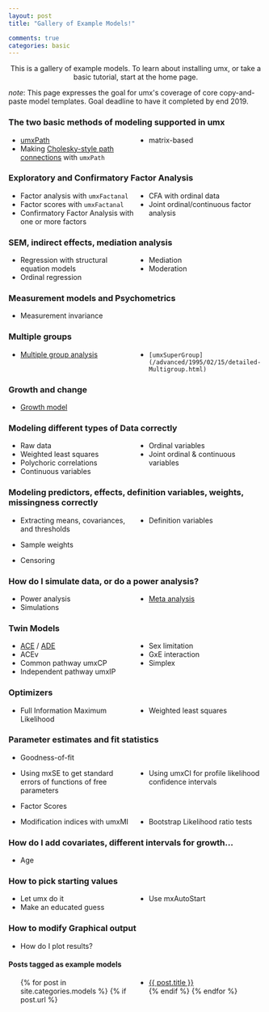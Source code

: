 ```yaml
---
layout: post
title: "Gallery of Example Models!"

comments: true
categories: basic
---
```


<style type="text/css">
	ul {
	  -webkit-columns: 3 150px;
	  -moz-columns: 3 150px;
	  columns: 3 150px;
	  -webkit-column-gap: 2em;
	  -moz-column-gap: 2em;
	  column-gap: 2em;
	}
</style>


<a  name="top"></a>

<p style="text-align: center;">This is a gallery of example models. To learn about installing umx, or take a basic tutorial, start at the home page.</p>


*note*: This page expresses the goal for umx's coverage of core copy-and-paste model templates. Goal deadline to have it completed by end 2019.

### The two basic methods of modeling supported in umx
* [umxPath](/advanced/1995/11/20/detailed-umxPath.html)
* Making [Cholesky-style path connections](/models/twin/1980/06/15/twin-Cholesky.html) with `umxPath`
* matrix-based

### Exploratory and Confirmatory Factor Analysis
* Factor analysis with `umxFactanal`
* Factor scores with `umxFactanal`
* Confirmatory Factor Analysis with one or more factors
* CFA with ordinal data
* Joint ordinal/continuous factor analysis

### SEM, indirect effects, mediation analysis
* Regression with structural equation models
* Ordinal regression
* Mediation
* Moderation

### Measurement models and Psychometrics
<!-- * Item response theory -->
<!-- * Item factor analysis -->
* Measurement invariance
<!-- * Differential item functioning -->
<!-- * Test equating -->

### Multiple groups
* [Multiple group analysis](/advanced/1995/02/15/detailed-Multigroup.html)
* `[umxSuperGroup](/advanced/1995/02/15/detailed-Multigroup.html)`

### Growth and change
* [Growth model](https://tbates.github.io/models/1970/08/13/models-growth_curve.html)
<!-- * Latent growth model -->
<!-- * Latent growth mixture model -->
<!-- * Regime switching model -->
<!-- * Independent mixture model -->
<!-- * Growth Mixture model -->
<!-- * Factor mixture model -->
<!-- * Dynamical systems analysis -->
<!-- * Latent differential equations -->

<!--
### Multilevel SEM
* Multilevel regression models
* Multilevel factor models
* Multilevel structural equation models
* Multilevel mediation models Moderation
* Mediated moderation models
* Product of latent variables

### Latent classes
* Latent class analysis
* Latent profile analysis
* Latent transition analysis
* Latent factor regression
* State space models
* Single-subject models
* Multi-subject models
* Hidden Markov models
* Network models
-->

### Modeling different types of Data correctly
* Raw data
* Weighted least squares
* Polychoric correlations
* Continuous variables
* Ordinal variables
* Joint ordinal & continuous variables

### Modeling predictors, effects, definition variables, weights, missingness correctly
* Extracting means, covariances, and thresholds
* Definition variables
<!-- * Fixed & random effects -->
* Sample weights
<!-- * Missing data -->
<!-- * Missing at random -->
<!-- * Non-ignorable missingness -->
* Censoring

### How do I simulate data, or do a power analysis?
* Power analysis
* Simulations
* [Meta analysis](https://cran.r-project.org/web/packages/metaSEM/vignettes/Examples.html)

### Twin Models
* [ACE](/models/twin/1980/06/10/twin-umxACE.html) / [ADE](/models/twin/1980/06/10/twin-umxACE.html) 
* ACEv
* Common pathway umxCP
* Independent pathway umxIP
* Sex limitation
* GxE interaction
* Simplex
<!-- * Direction of causation -->
<!-- * Two-stage Twin family models -->
<!-- * Assortative mating models -->
<!-- * Niche selection -->
<!-- * Extended pedigree models -->

<!-- ### GREML and genomic SEM -->
<!-- * Molecular genetic variance component analysis -->
<!-- * Genomic Relatedness Matrix -->
<!-- * Restricted Maximum Likelihood -->
<!-- * Genetic Association analysis -->
<!-- * More advanced powers -->

### Optimizers
* Full Information Maximum Likelihood
* Weighted least squares

### Parameter estimates and fit statistics
* Goodness-of-fit
<!-- * Getting chi-squared statistics with mxRefModels -->
* Using mxSE to get standard errors of functions of free parameters
* Using umxCI for profile likelihood confidence intervals
<!-- * Robust Standard Errors -->
* Factor Scores
<!-- * Jack-knifing -->
<!-- * Cross-validation -->
* Modification indices with umxMI
* Bootstrap Likelihood ratio tests

### How do I add covariates, different intervals for growth...
* Age
<!-- * Variable ages or assessment intervals for all participants -->
<!-- * Data harmonization -->

### How to pick starting values
 * Let umx do it
 * Make an educated guess
 * Use mxAutoStart

### How to modify Graphical output
  * How do I plot results?


#### Posts tagged as example models

<ul>
  {% for post in site.categories.models %}
	{% if post.url %}
  <li><a href="{{ post.url }}">{{ post.title }}</a></li>
	{% endif %}
  {% endfor %}
</ul>
